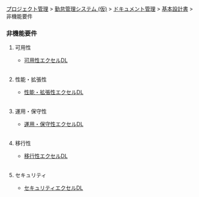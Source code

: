 [プロジェクト管理](../../../../index.html) > [勤怠管理システム (仮)](../../../index.html) > [ドキュメント管理](../../index.html) > [基本設計書](../index.html) > 非機能要件

### 非機能要件

1. 可用性<br>
   * [可用性エクセルDL](./可用性.xlsx)<br><br>

2. 性能・拡張性<br>
   * [性能・拡張性エクセルDL](./性能・拡張性.xlsx)<br><br>

3. 運用・保守性<br>
   * [運用・保守性エクセルDL](./運用・保守性.xlsx)<br><br>

4. 移行性<br>
   * [移行性エクセルDL](./移行性.xlsx)<br><br>

5. セキュリティ<br>
   * [セキュリティエクセルDL](./セキュリティ.xlsx)<br><br>
